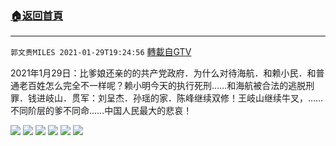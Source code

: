 ﻿###  [:house:返回首頁](https://github.com/ourhimalayas/txt)
---

`郭文贵MILES 2021-01-29T19:24:56` [轉載自GTV](https://gtv.org/web/#/UserInfo/5e596957357cc612d35a8044)

 2021年1月29日：比爹娘还亲的的共产党政府．为什么对待海航．和赖小民．和普通老百姓怎么完全不一样呢？赖小明今天的执行死刑……和海航被合法的逃脱刑罪．钱进岐山．贯军：刘呈杰．孙瑶的家．陈峰继续双修！王岐山继续牛叉，……不同阶层的爹不同命……中国人民最大的悲哀！

![](https://filegroup.gtv.org/cdn-cgi/image/width=600/https://filegroup.gtv.org/group6/web/20210129/19/24/0/fc56afd0edac7c6887a8aa5576ba3c87.jpg)
![](https://filegroup.gtv.org/cdn-cgi/image/width=600/https://filegroup.gtv.org/group6/web/20210129/19/24/0/b915649e8e78b0308f6d1a977d91518d.jpg)
![](https://filegroup.gtv.org/cdn-cgi/image/width=600/https://filegroup.gtv.org/group6/web/20210129/19/24/0/087ecd13e51a36916f541e02a64adb6f.jpg)
![](https://filegroup.gtv.org/cdn-cgi/image/width=600/https://filegroup.gtv.org/group6/web/20210129/19/24/0/683b854ae5d3de340a2c1a25a8293994.jpg)
![](https://filegroup.gtv.org/cdn-cgi/image/width=600/https://filegroup.gtv.org/group6/web/20210129/19/24/0/2636a49f0484f0c4afda34050ff1c920.jpg)
![](https://filegroup.gtv.org/cdn-cgi/image/width=600/https://filegroup.gtv.org/group6/web/20210129/19/24/0/d03652f2a56fcf774acee23ee5fd0bd6.jpg)
